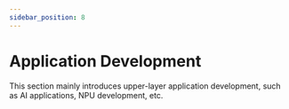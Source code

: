 ```yaml
---
sidebar_position: 8
---
```


# Application Development

This section mainly introduces upper-layer application development, such as AI applications, NPU development, etc.

<DocCardList />
